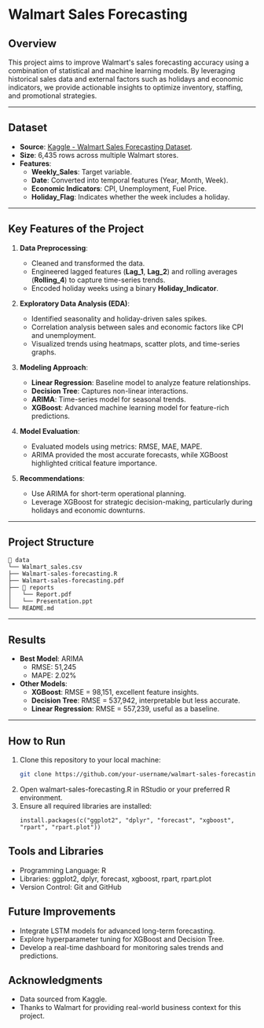# **Walmart Sales Forecasting**

## **Overview**
This project aims to improve Walmart's sales forecasting accuracy using a combination of statistical and machine learning models. By leveraging historical sales data and external factors such as holidays and economic indicators, we provide actionable insights to optimize inventory, staffing, and promotional strategies.

---

## **Dataset**
- **Source**: [Kaggle - Walmart Sales Forecasting Dataset]([https://www.kaggle.com/](https://www.kaggle.com/datasets/mikhail1681/walmart-sales?resource=download)).
- **Size**: 6,435 rows across multiple Walmart stores.
- **Features**:
  - **Weekly_Sales**: Target variable.
  - **Date**: Converted into temporal features (Year, Month, Week).
  - **Economic Indicators**: CPI, Unemployment, Fuel Price.
  - **Holiday_Flag**: Indicates whether the week includes a holiday.

---

## **Key Features of the Project**
1. **Data Preprocessing**:
   - Cleaned and transformed the data.
   - Engineered lagged features (**Lag_1**, **Lag_2**) and rolling averages (**Rolling_4**) to capture time-series trends.
   - Encoded holiday weeks using a binary **Holiday_Indicator**.

2. **Exploratory Data Analysis (EDA)**:
   - Identified seasonality and holiday-driven sales spikes.
   - Correlation analysis between sales and economic factors like CPI and unemployment.
   - Visualized trends using heatmaps, scatter plots, and time-series graphs.

3. **Modeling Approach**:
   - **Linear Regression**: Baseline model to analyze feature relationships.
   - **Decision Tree**: Captures non-linear interactions.
   - **ARIMA**: Time-series model for seasonal trends.
   - **XGBoost**: Advanced machine learning model for feature-rich predictions.

4. **Model Evaluation**:
   - Evaluated models using metrics: RMSE, MAE, MAPE.
   - ARIMA provided the most accurate forecasts, while XGBoost highlighted critical feature importance.

5. **Recommendations**:
   - Use ARIMA for short-term operational planning.
   - Leverage XGBoost for strategic decision-making, particularly during holidays and economic downturns.

---

## **Project Structure**
```plaintext
📂 data
└── Walmart_sales.csv
├── Walmart-sales-forecasting.R
├── Walmart-sales-forecasting.pdf
├── 📂 reports
│   └── Report.pdf
│   └── Presentation.ppt
└── README.md
```
---

## **Results**
- **Best Model**: ARIMA
  - RMSE: 51,245
  - MAPE: 2.02%
- **Other Models**:
  - **XGBoost**: RMSE = 98,151, excellent feature insights.
  - **Decision Tree**: RMSE = 537,942, interpretable but less accurate.
  - **Linear Regression**: RMSE = 557,239, useful as a baseline.

---
## **How to Run**
1. Clone this repository to your local machine:
   ```bash
   git clone https://github.com/your-username/walmart-sales-forecasting.git
   ```
2. Open walmart-sales-forecasting.R in RStudio or your preferred R environment.
3. Ensure all required libraries are installed:
   ```
   install.packages(c("ggplot2", "dplyr", "forecast", "xgboost", "rpart", "rpart.plot"))
   ```
## Tools and Libraries
- Programming Language: R
- Libraries: ggplot2, dplyr, forecast, xgboost, rpart, rpart.plot
- Version Control: Git and GitHub

## Future Improvements
- Integrate LSTM models for advanced long-term forecasting.
- Explore hyperparameter tuning for XGBoost and Decision Tree.
- Develop a real-time dashboard for monitoring sales trends and predictions.

## Acknowledgments
- Data sourced from Kaggle.
- Thanks to Walmart for providing real-world business context for this project.

